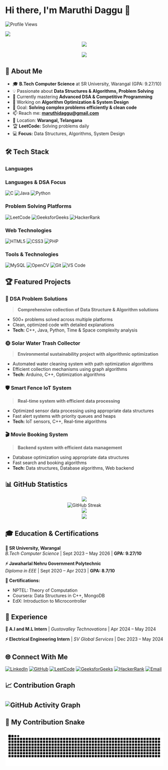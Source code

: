 # Hi there, I'm Maruthi Daggu 👋
![Profile Views](https://komarev.com/ghpvc/?username=maruthidaggu&color=brightgreen&style=flat-square&label=Profile+Views)

![](https://github.com/maruthidaggu/maruthidaggu/blob/main/name.svg)



<!-- Green contribution squares for name -->
<div align="center">
  
![](https://github.com/maruthidaggu/maruthidaggu/blob/main/github-metrics.svg)

</div>

<div align="center">
<img src="https://readme-typing-svg.herokuapp.com/?lines=B.Tech+Computer+Science+Student;DSA+%26+Problem+Solving+Expert;Competitive+Programming+Enthusiast;Algorithm+Optimizer&font=Fira%20Code&center=true&width=440&height=45&color=f75c7e&vCenter=true&size=22"></div>

## 🚀 About Me

- 🎓 **B.Tech Computer Science** at SR University, Warangal (GPA: 9.27/10)
- 💡 Passionate about **Data Structures & Algorithms, Problem Solving**
- 🌱 Currently mastering **Advanced DSA & Competitive Programming**
- 🔭 Working on **Algorithm Optimization & System Design**
- 🎯 Goal: **Solving complex problems efficiently & clean code**
- 📫 Reach me: **maruthidaggu@gmail.com**
- 📍 Location: **Warangal, Telangana**
- 🏆 **LeetCode:** Solving problems daily
- 💻 **Focus:** Data Structures, Algorithms, System Design
## 🛠️ Tech Stack

### Languages
### Languages & DSA Focus
![C](https://img.shields.io/badge/C-00599C?style=for-the-badge&logo=c%2B%2B&logoColor=white)
![Java](https://img.shields.io/badge/Java-ED8B00?style=for-the-badge&logo=java&logoColor=white)
![Python](https://img.shields.io/badge/Python-3776AB?style=for-the-badge&logo=python&logoColor=white)

### Problem Solving Platforms
![LeetCode](https://img.shields.io/badge/LeetCode-FFA116?style=for-the-badge&logo=leetcode&logoColor=black)
![GeeksforGeeks](https://img.shields.io/badge/GeeksforGeeks-298D46?style=for-the-badge&logo=geeksforgeeks&logoColor=white)
![HackerRank](https://img.shields.io/badge/HackerRank-2EC866?style=for-the-badge&logo=hackerrank&logoColor=white)


### Web Technologies
![HTML5](https://img.shields.io/badge/HTML5-E34F26?style=for-the-badge&logo=html5&logoColor=white)
![CSS3](https://img.shields.io/badge/CSS3-1572B6?style=for-the-badge&logo=css3&logoColor=white)
![PHP](https://img.shields.io/badge/PHP-777BB4?style=for-the-badge&logo=php&logoColor=white)

### Tools & Technologies
![MySQL](https://img.shields.io/badge/MySQL-4479A1?style=for-the-badge&logo=mysql&logoColor=white)
![OpenCV](https://img.shields.io/badge/OpenCV-27338e?style=for-the-badge&logo=OpenCV&logoColor=white)
![Git](https://img.shields.io/badge/Git-F05032?style=for-the-badge&logo=git&logoColor=white)
![VS Code](https://img.shields.io/badge/VS_Code-0078D4?style=for-the-badge&logo=visual%20studio%20code&logoColor=white)

## 🏆 Featured Projects

### 🧠 DSA Problem Solutions
> **Comprehensive collection of Data Structure & Algorithm solutions**
- 500+ problems solved across multiple platforms
- Clean, optimized code with detailed explanations
- **Tech:** C++, Java, Python, Time & Space complexity analysis

### 🌞 Solar Water Trash Collector
> **Environmental sustainability project with algorithmic optimization**
- Automated water cleaning system with path optimization algorithms
- Efficient collection mechanisms using graph algorithms
- **Tech:** Arduino, C++, Optimization algorithms

### 🛡️ Smart Fence IoT System  
> **Real-time system with efficient data processing**
- Optimized sensor data processing using appropriate data structures
- Fast alert systems with priority queues and heaps
- **Tech:** IoT sensors, C++, Real-time algorithms

### 🎬 Movie Booking System
> **Backend system with efficient data management**
- Database optimization using appropriate data structures
- Fast search and booking algorithms
- **Tech:** Data structures, Database algorithms, Web backend

## 📊 GitHub Statistics

<div align="center">
<!--   <img src="https://readme-typing-svg.herokuapp.com/?lines=B.Tech+Computer+Science+Student;DSA+%26+Problem+Solving+Expert;Competitive+Programming+Enthusiast;Algorithm+Optimizer&font=Fira%20Code&center=true&width=440&height=45&color=f75c7e&vCenter=true&size=22"> -->
  <img height="180em" src="https://github-readme-stats.vercel.app/api/top-langs/?username=maruthidaggu&layout=compact&langs_count=8&theme=radical"/>
</div>


<div align="center">
  <img src="https://github-readme-streak-stats.herokuapp.com/?user=maruthidaggu&theme=radical" alt="GitHub Streak" />
</div>
<div align="center">
  <img height="180em" src="https://github-readme-stats.vercel.app/api?username=maruthidaggu&show_icons=true&theme=radical&include_all_commits=true&count_private=true"/>
</div>
<div align="center">
  <img src="https://github-profile-trophy.vercel.app/?username=maruthidaggu&theme=radical&no-frame=false&no-bg=false&margin-w=4" />
</div>

## 🎓 Education & Certifications

**🏫 SR University, Warangal**  
*B.Tech Computer Science* | Sept 2023 – May 2026 | **GPA: 9.27/10**

**⚡ Jawaharlal Nehru Government Polytechnic**  
*Diploma in EEE* | Sept 2020 – Apr 2023 | **GPA: 8.7/10**

**📜 Certifications:**
- NPTEL: Theory of Computation
- Coursera: Data Structures in C++, MongoDB
- EdX: Introduction to Microcontroller

## 💼 Experience

**🤖 A.I and M.L Intern** | *Gustovalley Technovations* | Apr 2024 – May 2024

**⚡ Electrical Engineering Intern** | *SV Global Services* | Dec 2023 – May 2024

## 🌐 Connect With Me

[![LinkedIn](https://img.shields.io/badge/LinkedIn-0077B5?style=for-the-badge&logo=linkedin&logoColor=white)](https://www.linkedin.com/in/daggu-maruthi-7995b3324/)
[![GitHub](https://img.shields.io/badge/GitHub-100000?style=for-the-badge&logo=github&logoColor=white)](https://github.com/maruthidaggu)
[![LeetCode](https://img.shields.io/badge/LeetCode-FFA116?style=for-the-badge&logo=leetcode&logoColor=black)](https://leetcode.com/u/Maruthi_Daggu/)
[![GeeksforGeeks](https://img.shields.io/badge/GeeksforGeeks-298D46?style=for-the-badge&logo=geeksforgeeks&logoColor=white)](https://www.geeksforgeeks.org/user/maruthixi7f/)
[![HackerRank](https://img.shields.io/badge/HackerRank-2EC866?style=for-the-badge&logo=hackerrank&logoColor=white)](https://www.hackerrank.com/profile/maruthidaggu)
[![Email](https://img.shields.io/badge/Email-D14836?style=for-the-badge&logo=gmail&logoColor=white)](mailto:maruthidaggu@gmail.com)

## 📈 Contribution Graph
![GitHub Activity Graph](https://github-readme-activity-graph.vercel.app/graph?username=maruthidaggu&theme=react-dark)
---


## 🐍 My Contribution Snake
![Snake animation](https://raw.githubusercontent.com/maruthidaggu/maruthidaggu/output/github-contribution-grid-snake.svg)
